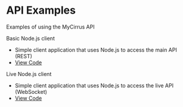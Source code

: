 # API Examples

Examples of using the MyCirrus API

Basic Node.js client

- Simple client application that uses Node.js to access the main API (REST)
- [View Code](Nodejs_Basic)

Live Node.js client

- Simple client application that uses Node.js to access the live API (WebSocket)
- [View Code](Nodejs_Live)
